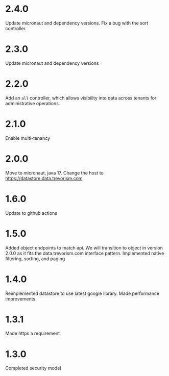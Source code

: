 # 2.4.0

Update micronaut and dependency versions. Fix a bug with the sort controller.

# 2.3.0

Update micronaut and dependency versions

# 2.2.0

Add an `all` controller, which allows visibility into data across tenants for administrative operations.

# 2.1.0

Enable multi-tenancy

# 2.0.0

Move to micronaut, java 17. Change the host to https://datastore.data.trevorism.com

# 1.6.0

Update to github actions

# 1.5.0

Added object endpoints to match api. We will transition to object in version 2.0.0 as it fits the data.trevorism.com interface pattern.
Implemented native filtering, sorting, and paging

# 1.4.0

Reimplemented datastore to use latest google library. Made performance improvements.

# 1.3.1

Made https a requirement

# 1.3.0

Completed security model
